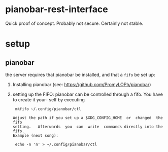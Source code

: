 # pianobar-rest-interface
Quick proof of concept.  Probably not secure.  Certainly not stable.

# setup
## pianobar
the server requires that pianobar be installed, and that a `fifo` be set up:
1. Installing pianobar (see: https://github.com/PromyLOPh/pianobar)
2. setting up the FIFO:
       pianobar  can  be controlled through a fifo. You have to create it your-
       self by executing

        mkfifo ~/.config/pianobar/ctl

       Adjust the path if you set up a $XDG_CONFIG_HOME  or  changed  the  fifo
       setting.   Afterwards  you  can  write  commands directly into the fifo.
       Example (next song):

        echo -n 'n' > ~/.config/pianobar/ctl
